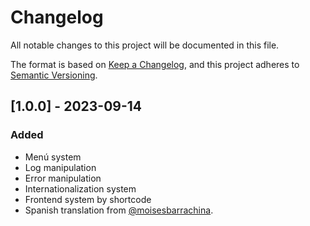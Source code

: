 # Changelog

All notable changes to this project will be documented in this file.

The format is based on [Keep a Changelog](https://keepachangelog.com/en/1.0.0/),
and this project adheres to [Semantic Versioning](https://semver.org/spec/v2.0.0.html).

## [1.0.0] - 2023-09-14

### Added

- Menú system
- Log manipulation
- Error manipulation
- Internationalization system
- Frontend system by shortcode
- Spanish translation from [@moisesbarrachina](https://github.com/moisesbarrachina).